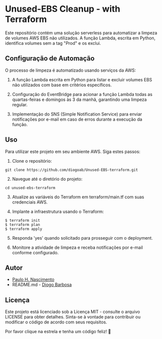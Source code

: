 # Unused-EBS Cleanup - with Terraform
Este repositório contém uma solução serverless para automatizar a limpeza de volumes AWS EBS não utilizados. A função Lambda, escrita em Python, identifica volumes sem a tag "Prod" e os exclui.

## Configuração de Automação
O processo de limpeza é automatizado usando serviços da AWS:

1. [Função Lambda]:(https://aws.amazon.com/pt/pm/lambda/?gclid=CjwKCAiAuNGuBhAkEiwAGId4amMr1VyVxKFKHGMD2V-I7uNg9SFvs7ZzKxFCbklwT_ggciBHb-ib1RoCJmAQAvD_BwE&trk=bd068269-b7dc-4d56-81c4-3c5f58721bef&sc_channel=ps&ef_id=CjwKCAiAuNGuBhAkEiwAGId4amMr1VyVxKFKHGMD2V-I7uNg9SFvs7ZzKxFCbklwT_ggciBHb-ib1RoCJmAQAvD_BwE:G:s&s_kwcid=AL!4422!3!651612449177!e!!g!!aws%20lambda!19836375964!149982286511)
A função Lambda escrita em Python para listar e excluir volumes EBS não utilizados com base em critérios específicos.

2. [EventBridge (CloudWatch Events)]:(https://aws.amazon.com/pt/eventbridge/)
Configuração do EventBridge para acionar a função Lambda todas as quartas-feiras e domingos às 3 da manhã, garantindo uma limpeza regular.

3. [Notificações SNS]:(https://aws.amazon.com/pt/sns/)
Implementação do SNS (Simple Notification Service) para enviar notificações por e-mail em caso de erros durante a execução da função.

## Uso
Para utilizar este projeto em seu ambiente AWS. Siga estes passos:

1. Clone o repositório:
```
git clone https://github.com/diogoab/Unused-EBS-terraform.git
```
2. Navegue até o diretório do projeto:
```
cd unused-ebs-terraform
```
3. Atualize as variáveis do Terraform em terraform/main.tf com suas credenciais AWS.

4. Implante a infraestrutura usando o Terraform:
```
$ terraform init
$ terraform plan
$ terraform apply
```
5. Responda 'yes' quando solicitado para prosseguir com o deployment.

6. Monitore a atividade de limpeza e receba notificações por e-mail conforme configurado.

## Autor
- [Paulo H. Nascimento](https://github.com/paulodisfarce)
- README.md - [Diogo Barbosa](https://github.com/diogoab)

## Licença
Este projeto está licenciado sob a Licença MIT - consulte o arquivo LICENSE para obter detalhes. Sinta-se à vontade para contribuir ou modificar o código de acordo com seus requisitos.

Por favor clique na estrela e tenha um código feliz! 🚀
